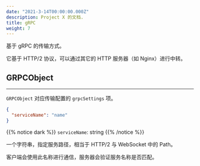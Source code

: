 ```yaml
---
date: "2021-3-14T00:00:00.000Z"
description: Project X 的文档.
title: gRPC
weight: 7
---
```


基于 gRPC 的传输方式。

它基于 HTTP/2 协议，可以通过其它的 HTTP 服务器（如 Nginx）进行中转。

## GRPCObject

---

`GRPCObject` 对应传输配置的 `grpcSettings` 项。

```json
{
  "serviceName": "name"
}
```

{{% notice dark %}} `serviceName`: string {{% /notice %}}

一个字符串，指定服务路径，相当于 HTTP/2 与 WebSocket 中的 Path。

客户端会使用此名称进行通信，服务器会验证服务名称是否匹配。

